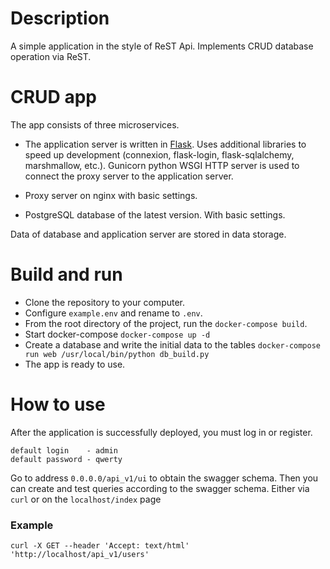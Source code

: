 # Description

A simple application in the style of ReST Api. Implements CRUD database operation via ReST.

# CRUD app

The app consists of three microservices.

- The application server is written in [Flask](http://flask.pocoo.org/). Uses additional libraries to speed up development (connexion, flask-login, flask-sqlalchemy, marshmallow, etc.).
Gunicorn python WSGI HTTP server is used to connect the proxy server to the application server.

- Proxy server on nginx with basic settings.
 
- PostgreSQL database of the latest version. With basic settings.

Data of database and application server are stored in data storage.

# Build and run

- Clone the repository to your computer.
- Configure `example.env` and rename to `.env`.
- From the root directory of the project, run the `docker-compose build`.
- Start docker-compose `docker-compose up -d`
- Create a database and write the initial data to the tables `docker-compose run web /usr/local/bin/python db_build.py`
- The app is ready to use.

# How to use

After the application is successfully deployed, you must log in or register.
```
default login    - admin
default password - qwerty
```

Go to address `0.0.0.0/api_v1/ui` to obtain the swagger schema.
Then you can create and test queries according to the swagger schema.
Either via `curl` or on the `localhost/index` page

### Example

`curl -X GET --header 'Accept: text/html' 'http://localhost/api_v1/users'`